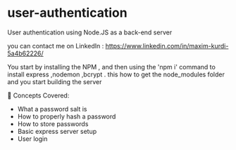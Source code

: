 # user-authentication
User authentication using Node.JS as a back-end server

you can contact me on LinkedIn : https://www.linkedin.com/in/maxim-kurdi-5a4b62226/

You start by installing the NPM , and then using the 'npm i' command to install express ,nodemon ,bcrypt .
this how to get the node_modules folder and you start building the server 


🧠 Concepts Covered:

- What a password salt is
- How to properly hash a password
- How to store passwords
- Basic express server setup
- User login
